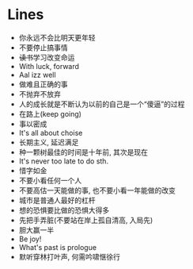 # Lines

- 你永远不会比明天更年轻
- 不要停止搞事情
- ~~读书~~学习改变命运
- With luck, forward
- Aal izz well
- 做难且正确的事
- 不抛弃不放弃
- 人的成长就是不断认为以前的自己是一个“傻逼”的过程
- 在路上(keep going)
- 事以密成
- It's all about choise
- 长期主义, 延迟满足
- 种一颗树最佳的时间是十年前, 其次是现在
- It's never too late to do sth.
- 惜字如金
- 不要小看任何一个人
- 不要高估一天能做的事, 也不要小看一年能做的改变
- 城市是普通人最好的杠杆
- 想的恐惧要比做的恐惧大得多
- 先把手弄脏(不要站在岸上孤自清高, 入局先)
- 胆大赢一半
- Be joy!
- What's past is prologue
- 默听穿林打叶声, 何需吟啸惬徐行
